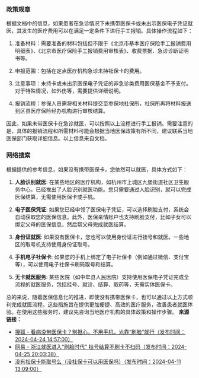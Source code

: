 ### 政策规章
根据文档中的信息，如果患者在急诊情况下未携带医保卡或未出示医保电子凭证就医，其发生的医疗费用可以在满足一定条件下进行手工报销。具体操作流程如下：

1. 准备材料：需要准备的材料包括但不限于《北京市基本医疗保险手工报销费用明细表》、《北京市医疗保险手工报销费用审核表》、收费票据、急诊诊断证明书等。

2. 申报范围：包括在定点医疗机构急诊未持社保卡的费用。

3. 注意事项：未持卡或未出示医保电子凭证的非急诊类费用医保基金不予支付。对于特殊情况，如外伤等，需要提供详细说明。

4. 报销流程：参保人员需将相关材料提交至参保地社保所，社保所再将材料报送到区县医疗保险经办机构进行审核结算。

因此，如果未带医保卡在急诊就医，可以按照以上流程进行手工报销。需要注意的是，具体的报销流程和所需材料可能会根据当地医保政策有所不同，建议联系当地医保部门获取详细信息。以上信息来自文档。

### 网络搜索
根据提供的参考信息，如果没有携带医保卡，您依然可以就医，具体方式如下：

1. **人脸识别就医**: 在某些地区的医疗机构，如杭州市上城区九堡街道社区卫生服务中心，已经推出了人脸识别就医功能。您只需要通过人脸识别，就可以完成医保结算，无需使用医保卡或手机。

2. **电子医保凭证**: 如果您已经申领了医保电子凭证，可以选择刷脸支付，系统会自动获取您的医保信息。此外，医保亲情账户也支持刷脸支付，比如子女可以绑定父母的医保信息，然后帮父母完成就医结算。

3. **身份证就医**: 如果没有医保卡，您也可以使用身份证进行挂号和就医。一些地区的取号机支持使用身份证取号。

4. **手机电子社保卡**: 如果您的手机上绑定了电子社保卡（例如通过微信、支付宝等），可以使用电子社保卡刷码取号和结算。

5. **无卡就医服务**: 某些医院（如中牟县人民医院）支持使用医保电子凭证完成全流程的就医服务，包括挂号、就诊、结算、取药等，无需实体医保卡。

总的来说，随着医保信息化的推进，即使没有携带医保卡，也可以通过以上方式顺利完成就医流程。这些措施旨在提供更加便捷、高效的医疗服务，改善患者就医体验。在使用这些服务时，建议先咨询当地医疗机构的具体政策和操作步骤。
**来源链接：**
- [搜狐 - 看病没带医保卡？别担心，不用手机，光靠“刷脸”就行（发布时间：2024-04-24 14:57:00）](https://www.sohu.com/a/773935669_121627717)
- [网易 - 浙江就医进入“刷脸时代” 挂号结算不刷卡不扫码（发布时间：2024-04-25 20:03:38）](https://www.163.com/news/article/J0L6JVKH0001899O.html?clickfrom=w_bdnews)
- [没有社保卡能取号么（没社保卡可以用医保吗）（发布时间：2024-04-11 13:09:00）](http://www.modulvshi.com/post/154217.html)

